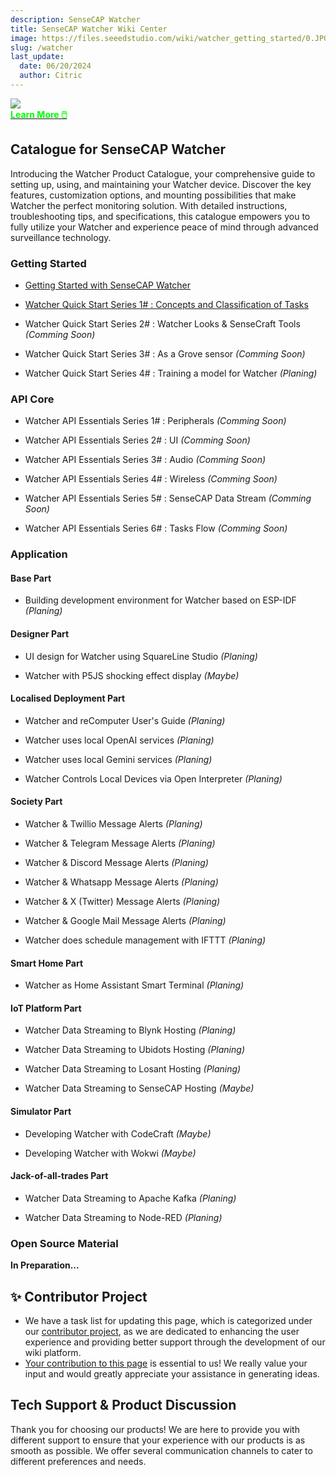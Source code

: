 ```yaml
---
description: SenseCAP Watcher
title: SenseCAP Watcher Wiki Center
image: https://files.seeedstudio.com/wiki/watcher_getting_started/0.JPG
slug: /watcher
last_update:
  date: 06/20/2024
  author: Citric
---
```


<div style={{textAlign:'center'}}><img src="https://files.seeedstudio.com/wiki/watcher_getting_started/0.JPG" style={{width:800, height:'auto'}}/></div>

<div class="get_one_now_container" style={{textAlign: 'center'}}>
    <a class="get_one_now_item" href="https://www.seeedstudio.com/watcher">
            <strong><span><font color={'FFFFFF'} size={"4"}> Learn More 🖱️</font></span></strong>
    </a>
</div>

## Catalogue for SenseCAP Watcher

Introducing the Watcher Product Catalogue, your comprehensive guide to setting up, using, and maintaining your Watcher device. Discover the key features, customization options, and mounting possibilities that make Watcher the perfect monitoring solution. With detailed instructions, troubleshooting tips, and specifications, this catalogue empowers you to fully utilize your Watcher and experience peace of mind through advanced surveillance technology.

### Getting Started

- [Getting Started with SenseCAP Watcher](https://wiki.seeedstudio.com/getting_started_with_watcher/)

- [Watcher Quick Start Series 1# : Concepts and Classification of Tasks](https://wiki.seeedstudio.com/getting_started_with_watcher_task/)

- Watcher Quick Start Series 2# : Watcher Looks & SenseCraft Tools *(Comming Soon)*

- Watcher Quick Start Series 3# : As a Grove sensor *(Comming Soon)*

- Watcher Quick Start Series 4# : Training a model for Watcher *(Planing)*


### API Core

- Watcher API Essentials Series 1# : Peripherals *(Comming Soon)*

- Watcher API Essentials Series 2# : UI *(Comming Soon)*

- Watcher API Essentials Series 3# : Audio *(Comming Soon)*

- Watcher API Essentials Series 4# : Wireless *(Comming Soon)*

- Watcher API Essentials Series 5# : SenseCAP Data Stream *(Comming Soon)*

- Watcher API Essentials Series 6# : Tasks Flow *(Comming Soon)*

### Application


#### Base Part

- Building development environment for Watcher based on ESP-IDF *(Planing)*

#### Designer Part

- UI design for Watcher using SquareLine Studio *(Planing)*

- Watcher with P5JS shocking effect display *(Maybe)*


#### Localised Deployment Part

- Watcher and reComputer User's Guide *(Planing)*

- Watcher uses local OpenAI services *(Planing)*

- Watcher uses local Gemini services *(Planing)*

- Watcher Controls Local Devices via Open Interpreter *(Planing)*


#### Society Part

- Watcher & Twillio Message Alerts *(Planing)*

- Watcher & Telegram Message Alerts *(Planing)*

- Watcher & Discord Message Alerts *(Planing)*

- Watcher & Whatsapp Message Alerts *(Planing)*

- Watcher & X (Twitter) Message Alerts *(Planing)*

- Watcher & Google Mail Message Alerts *(Planing)*

- Watcher does schedule management with IFTTT *(Planing)*

#### Smart Home Part

- Watcher as Home Assistant Smart Terminal *(Planing)*

#### IoT Platform Part

- Watcher Data Streaming to Blynk Hosting *(Planing)*

- Watcher Data Streaming to Ubidots Hosting *(Planing)*

- Watcher Data Streaming to Losant Hosting *(Planing)*

- Watcher Data Streaming to SenseCAP Hosting *(Maybe)*

#### Simulator Part

- Developing Watcher with CodeCraft *(Maybe)*

- Developing Watcher with Wokwi *(Maybe)*

#### Jack-of-all-trades Part

- Watcher Data Streaming to Apache Kafka *(Planing)*

- Watcher Data Streaming to Node-RED *(Planing)*

### Open Source Material


**In Preparation...**



## ✨ Contributor Project

- We have a task list for updating this page, which is categorized under our [contributor project](https://github.com/orgs/Seeed-Studio/projects/6/views/1?pane=issue&itemId=30957479), as we are dedicated to enhancing the user experience and providing better support through the development of our wiki platform.
- [Your contribution to this page](https://github.com/orgs/Seeed-Studio/projects/6/views/1?pane=issue&itemId=33962909) is essential to us! We really value your input and would greatly appreciate your assistance in generating ideas.

## Tech Support & Product Discussion

Thank you for choosing our products! We are here to provide you with different support to ensure that your experience with our products is as smooth as possible. We offer several communication channels to cater to different preferences and needs.

<div class="table-center">
  <div class="button_tech_support_container">
  <a href="https://forum.seeedstudio.com/" class="button_forum"></a> 
  <a href="https://www.seeedstudio.com/contacts" class="button_email"></a>
  </div>

  <div class="button_tech_support_container">
  <a href="https://discord.gg/eWkprNDMU7" class="button_discord"></a> 
  <a href="https://github.com/Seeed-Studio/wiki-documents/discussions/69" class="button_discussion"></a>
  </div>
</div>
